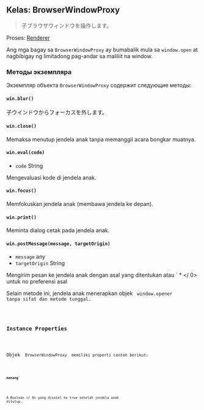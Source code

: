 ## Kelas: BrowserWindowProxy

> 子ブラウザウィンドウを操作します。

Proses: [Renderer](../glossary.md#renderer-process)

Ang mga bagay sa `BrowserWindowProxy` ay bumabalik mula sa `window.open` at nagbibigay ng limitadong pag-andar sa maliliit na window.

### Методы экземпляра

Экземпляр объекта `BrowserWindowProxy` содержит следующие методы:

#### `win.blur()`

子ウインドウからフォーカスを外します。

#### `win.close()`

Memaksa menutup jendela anak tanpa memanggil acara bongkar muatnya.

#### `win.eval(code)`

* `code` String

Mengevaluasi kode di jendela anak.

#### `win.focus()`

Memfokuskan jendela anak (membawa jendela ke depan).

#### `win.print()`

Meminta dialog cetak pada jendela anak.

#### `win.postMessage(message, targetOrigin)`

* `message` any
* `targetOrigin` String

Mengirim pesan ke jendela anak dengan asal yang ditentukan atau ` * </ 0> untuk no
preferensi asal</p>

<p>Selain metode ini, jendela anak menerapkan objek <code> window.opener </ 0>
tanpa sifat dan metode tunggal.</p>

<h3>Instance Properties</h3>

<p>Objek <code> BrowserWindowProxy </ 0> memiliki properti contoh berikut:</p>

<h4><code>menang`</h4> 

A  Boolean </ 0> yang disetel ke true setelah jendela anak ditutup.</p>